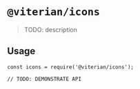 # `@viterian/icons`

> TODO: description

## Usage

```
const icons = require('@viterian/icons');

// TODO: DEMONSTRATE API
```
